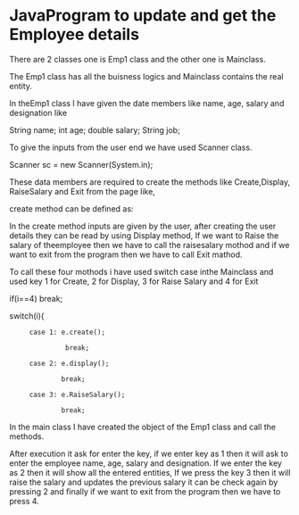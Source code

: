 # JavaProgram to update and get the Employee details
There are 2 classes one is Emp1 class and the other one is Mainclass.

The Emp1 class has all the buisness logics and Mainclass contains the real entity.

 In theEmp1 class I have given the date members like name, age, salary and designation like 
 
String name;
int age;
double salary;
String job;
 
 
 To give the inputs from the user end we have used Scanner class.
 
 Scanner sc = new Scanner(System.in);
 
 These data members are required to create the methods like Create,Display, RaiseSalary and Exit from the page like,
 
 create method can be defined as:
 
 
 
 
In the create method inputs are given by the user, after creating the user details they can be read by using Display method, If we want to Raise the salary of theemployee then we have to call the raisesalary mothod and if we want to exit from the program then we have to call Exit mathod.

To call these four mothods i have used switch case inthe Mainclass and used key 1 for Create, 2 for Display, 3 for Raise Salary and 4 for Exit

if(i==4) break;

switch(i){

         case 1: e.create();
                  
                  break;
                  
         case 2: e.display();
                 
                 break;
                 
         case 3: e.RaiseSalary();
         
                 break;

In the main class I have created the object of the Emp1 class and call the methods.

After execution it ask for enter the key, if we enter key as 1 then it will ask to enter the employee name, age, salary and designation. If we enter the key as 2 then it will show all the entered entities, If we press the key 3 then it will raise the salary and updates the previous salary it can be check again by pressing 2 and finally if we want to exit from the program then we have to press 4.



